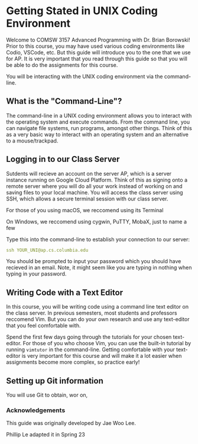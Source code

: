 # Getting Stated in UNIX Coding Environment

Welcome to COMSW 3157 Advanced Programming with Dr. Brian Borowski! Prior to this course, you may have used various coding environments like Codio, VSCode, etc. But this guide will introduce you to the one that we use for AP. It is very important that you read through this guide so that you will be able to do the assignments for this course. 

You will be interacting with the UNIX coding environment via the command-line. 

## What is the "Command-Line"?
The command-line in a UNIX coding environment allows you to interact with the operating system and execute commands. From the command line, you can navigate file systems, run programs, amongst other things. Think of this as a very basic way to interact with an operating system and an alternative to a mouse/trackpad. 

## Logging in to our Class Server 
Sutdents will recieve an account on the server AP, which is a server instance running on Google Cloud Platform. Think of this as signing onto a remote server where you will do all your work instead of working on and saving files to your local machine. You will access the class server using SSH, which allows a secure terminal session with our class server.

For those of you using macOS, we reccomend using its Terminal

On Windows, we reccomend using cygwin, PuTTY, MobaX, just to name a few

Type this into the command-line to establish your connection to our server: 

```yaml
ssh YOUR_UNI@ap.cs.columbia.edu
```
You should be prompted to input your password which you should have recieved in an email. Note, it might seem like you are typing in nothing when typing in your password. 

## Writing Code with a Text Editor
In this course, you will be writing code using a command line text editor on the class server. In previous semesters, most students and professors reccomend Vim. But you can do your own research and use any text-editor that you feel comfortable with. 

Spend the first few days going through the tutorials for your chosen text-editor. For those of you who choose Vim, you can use the built-in tutorial by running `vimtutor` in the command-line. Getting comfortable with your text-editor is very important for this course and will make it a lot easier when assignments become more complex, so practice early! 

## Setting up Git information
You will use Git to obtain, wor on, 
### Acknowledgements 
This guide was originally developed by Jae Woo Lee. 

Phillip Le adapted it in Spring 23
